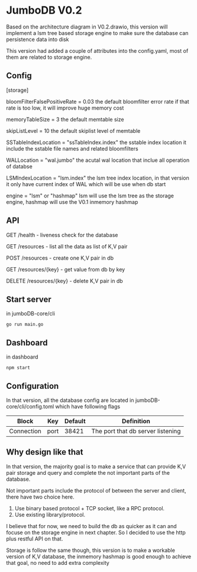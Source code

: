 # JumboDB V0.2

Based on the architecture diagram in V0.2.drawio, 
this version will implement a lsm tree based storage engine
to make sure the database can persistence data into disk

This version had added a couple of attributes into the config.yaml,
most of them are related to storage engine.
 
## Config

[storage]

bloomFilterFalsePositiveRate = 0.03 the default bloomfilter error rate
if that rate is too low, it will improve huge memory cost 

memoryTableSize = 3 the default memtable size

skipListLevel = 10 the default skiplist level of memtable

SSTableIndexLocation = "ssTableIndex.index" the sstable index location
it include the sstable file names and related bloomfilters

WALLocation = "wal.jumbo" the acutal wal location that inclue 
all operation of databse

LSMIndexLocation = "lsm.index" the lsm tree index location, 
in that version it only have current index of WAL which will 
be use when db start

engine = "lsm" or "hashmap" lsm will use the lsm tree 
as the storage engine, hashmap will use the V0.1 inmemory hashmap


## API

GET /health - liveness check for the database

GET /resources - list all the data as list of K,V pair

POST /resources - create one K,V pair in db

GET /resources/{key} - get value from db by key

DELETE /resources/{key} - delete K,V pair in db

## Start server
in jumboDB-core/cli 

```azure
go run main.go 
```

## Dashboard
in dashboard

```azure
npm start
```

## Configuration
In that version, all the database config are located in 
jumboDB-core/cli/config.toml which have following flags

| Block  | Key | Default | Definition|
| ------------- | ------------- | ------------- | ------------- |
| Connection  | port  | 38421 | The port that db server listening| 

## Why design like that
In that version, the majority goal is to make a service 
that can provide K,V pair storage and query and complete 
the not important parts of the database.


Not important parts include the protocol of between the 
server and client, there have two choice here. 

1. Use binary based protocol + TCP socket, like a RPC protocol.
2. Use existing library/protocol.

I believe that for now, we need to build the db as quicker 
as it can and focuse on the storage engine in next chapter. 
So I decided to use the http plus restful API on that.

Storage is follow the same though, this version is to make 
a workable version of K,V database, the inmemory hashmap is 
good enough to achieve that goal, no need to add extra complexity




